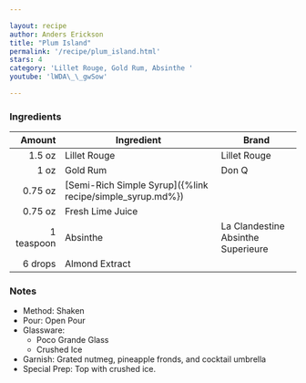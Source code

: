 ```yaml
---

layout: recipe
author: Anders Erickson
title: "Plum Island"
permalink: '/recipe/plum_island.html'
stars: 4
category: 'Lillet Rouge, Gold Rum, Absinthe '
youtube: 'lWDA\_\_gwSow'

---
```


### Ingredients

| Amount  | Ingredient               | Brand                                    |
| ---------: | --------------------------------------------------------- | ---------------------------------- |
|     1.5 oz | Lillet Rouge                                              | Lillet Rouge                       |
|       1 oz | Gold Rum                                                  | Don Q                              |
|    0.75 oz | [Semi-Rich Simple Syrup]({%link recipe/simple_syrup.md%}) |
|    0.75 oz | Fresh Lime Juice                                          |
| 1 teaspoon | Absinthe                                                  | La Clandestine Absinthe Superieure |
|    6 drops | Almond Extract                                            |

### Notes

- Method: Shaken
- Pour: Open Pour
- Glassware: 
    - Poco Grande Glass
    - Crushed Ice
- Garnish: Grated nutmeg, pineapple fronds, and cocktail umbrella
- Special Prep: Top with crushed ice.

